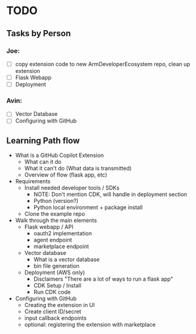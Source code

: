 # TODO

## Tasks by Person

### Joe:

- [ ] copy extension code to new ArmDeveloperEcosystem repo, clean up extension
- [ ] Flask Webapp
- [ ] Deployment

### Avin:

- [ ] Vector Database
- [ ] Configuring with GitHub

## Learning Path flow

- What is a GitHub Copilot Extension
    - What can it do
    - What it can't do (What data is transmitted)
    - Overview of flow (flask app, etc)
- Requirements
    - Install needed developer tools / SDKs 
        - NOTE: Don't mention CDK, will handle in deployment section
        - Python (version?)
        - Python local environment + package install
    - Clone the example repo 
- Walk through the main elements
    - Flask webapp / API
        - oauth2 implementation
        - agent endpoint
        - marketplace endpoint
    - Vector database
        - What is a vector database
        - bin file generation
    - Deployment (AWS only)
        - Disclaimers "There are a lot of ways to run a flask app"
        - CDK Setup / Install
        - Run CDK code
- Configuring with GitHub
    - Creating the extension in UI
    - Create client ID/secret
    - input callback endpoints
    - optional: registering the extension with marketplace